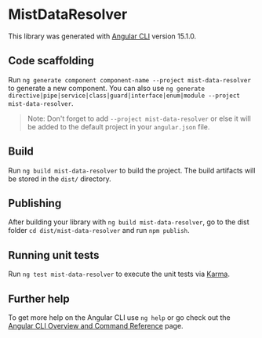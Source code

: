 # MistDataResolver

This library was generated with [Angular CLI](https://github.com/angular/angular-cli) version 15.1.0.

## Code scaffolding

Run `ng generate component component-name --project mist-data-resolver` to generate a new component. You can also use `ng generate directive|pipe|service|class|guard|interface|enum|module --project mist-data-resolver`.
> Note: Don't forget to add `--project mist-data-resolver` or else it will be added to the default project in your `angular.json` file. 

## Build

Run `ng build mist-data-resolver` to build the project. The build artifacts will be stored in the `dist/` directory.

## Publishing

After building your library with `ng build mist-data-resolver`, go to the dist folder `cd dist/mist-data-resolver` and run `npm publish`.

## Running unit tests

Run `ng test mist-data-resolver` to execute the unit tests via [Karma](https://karma-runner.github.io).

## Further help

To get more help on the Angular CLI use `ng help` or go check out the [Angular CLI Overview and Command Reference](https://angular.io/cli) page.
